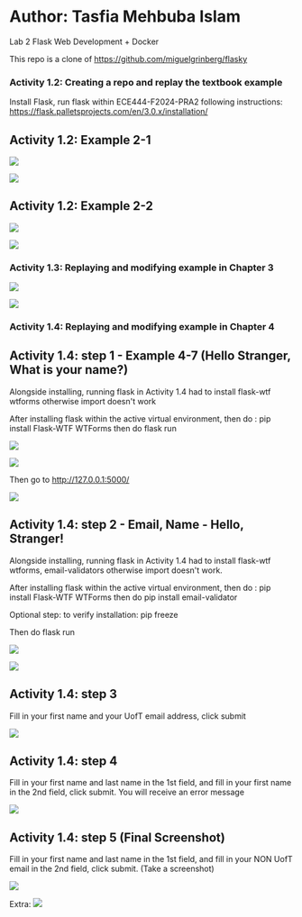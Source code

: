# Author: Tasfia Mehbuba Islam
Lab 2 Flask Web Development + Docker

This repo is a clone of https://github.com/miguelgrinberg/flasky

### Activity 1.2: Creating a repo and replay the textbook example

Install Flask, run flask within ECE444-F2024-PRA2 following instructions:
https://flask.palletsprojects.com/en/3.0.x/installation/

## Activity 1.2: Example 2-1
![](Screenshots/Pra2Activity1_2.png)

![](Screenshots/Pra2Activity1_2a.png)

## Activity 1.2: Example 2-2

![](Screenshots/Pra2Activity1_2exp2a.png)

![](Screenshots/Pra2Activity1_2exp2b.png)

### Activity 1.3: Replaying and modifying example in Chapter 3 

![](Screenshots/A1p3.png)

![](Screenshots/A1p3b.png)

### Activity 1.4: Replaying and modifying example in Chapter 4

## Activity 1.4: step 1 - Example 4-7 (Hello Stranger, What is your name?)

Alongside installing, running flask in Activity 1.4 had to install flask-wtf wtforms otherwise import doesn't work

After installing flask within the active virtual environment, then do : pip install Flask-WTF WTForms
then do flask run

![](Screenshots/A1_4p1a.png)

![](Screenshots/A1_4p1b.png)

Then go to http://127.0.0.1:5000/

![](Screenshots/A1_4p1c.png)

## Activity 1.4: step 2 - Email, Name - Hello, Stranger!

Alongside installing, running flask in Activity 1.4 had to install flask-wtf wtforms, email-validators otherwise import doesn't work.

After installing flask within the active virtual environment, then do : pip install Flask-WTF WTForms
then do pip install email-validator

Optional step: to verify installation: pip freeze

Then do flask run

![](Screenshots/A1_4step2a.png)

![](Screenshots/A1_4step2b.png)

## Activity 1.4: step 3 
Fill in your first name and your UofT email address, click submit

![](Screenshots/A1_4step3a.png)

## Activity 1.4: step 4
Fill in your first name and last name in the 1st field, and fill in your first name in the 2nd field, click submit. You will receive an error message 

![](Screenshots/A1_4step4aInvalid.png)

## Activity 1.4: step 5 (Final Screenshot)
Fill in your first name and last name in the 1st field, and fill in your NON UofT email in the 2nd field, click submit. (Take  a screenshot)

![](Screenshots/A1_4step5a.png)

Extra:
![](Screenshots/A1_4step5b.png)